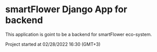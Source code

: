 # smartFlower Django App for backend
<p>This application is goint to be a backend for smartFlower eco-system.</p><p>Project started at 02/28/2022 16:30 (GMT+3)</b>
